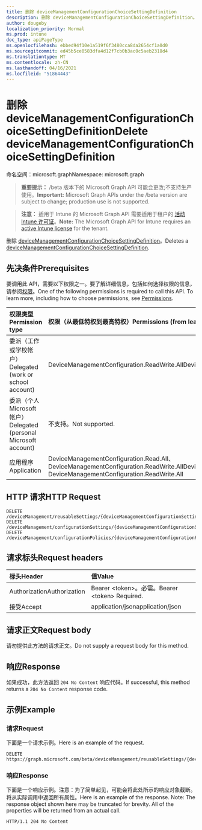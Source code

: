 ```yaml
---
title: 删除 deviceManagementConfigurationChoiceSettingDefinition
description: 删除 deviceManagementConfigurationChoiceSettingDefinition。
author: dougeby
localization_priority: Normal
ms.prod: intune
doc_type: apiPageType
ms.openlocfilehash: ebbed94f10e1a519f6f3480cca8da2654cf1a0d0
ms.sourcegitcommit: ed45b5ce0583dfa4d12f7cb0b3ac0c5aeb2318d4
ms.translationtype: MT
ms.contentlocale: zh-CN
ms.lasthandoff: 04/16/2021
ms.locfileid: "51864443"
---
```

# <a name="delete-devicemanagementconfigurationchoicesettingdefinition"></a><span data-ttu-id="88dd5-103">删除 deviceManagementConfigurationChoiceSettingDefinition</span><span class="sxs-lookup"><span data-stu-id="88dd5-103">Delete deviceManagementConfigurationChoiceSettingDefinition</span></span>

<span data-ttu-id="88dd5-104">命名空间：microsoft.graph</span><span class="sxs-lookup"><span data-stu-id="88dd5-104">Namespace: microsoft.graph</span></span>

> <span data-ttu-id="88dd5-105">**重要提示：** /beta 版本下的 Microsoft Graph API 可能会更改;不支持生产使用。</span><span class="sxs-lookup"><span data-stu-id="88dd5-105">**Important:** Microsoft Graph APIs under the /beta version are subject to change; production use is not supported.</span></span>

> <span data-ttu-id="88dd5-106">**注意：** 适用于 Intune 的 Microsoft Graph API 需要适用于租户的 [活动 Intune 许可证](https://go.microsoft.com/fwlink/?linkid=839381)。</span><span class="sxs-lookup"><span data-stu-id="88dd5-106">**Note:** The Microsoft Graph API for Intune requires an [active Intune license](https://go.microsoft.com/fwlink/?linkid=839381) for the tenant.</span></span>

<span data-ttu-id="88dd5-107">删除 [deviceManagementConfigurationChoiceSettingDefinition](../resources/intune-deviceconfigv2-devicemanagementconfigurationchoicesettingdefinition.md)。</span><span class="sxs-lookup"><span data-stu-id="88dd5-107">Deletes a [deviceManagementConfigurationChoiceSettingDefinition](../resources/intune-deviceconfigv2-devicemanagementconfigurationchoicesettingdefinition.md).</span></span>

## <a name="prerequisites"></a><span data-ttu-id="88dd5-108">先决条件</span><span class="sxs-lookup"><span data-stu-id="88dd5-108">Prerequisites</span></span>
<span data-ttu-id="88dd5-p101">要调用此 API，需要以下权限之一。要了解详细信息，包括如何选择权限的信息，请参阅[权限](/graph/permissions-reference)。</span><span class="sxs-lookup"><span data-stu-id="88dd5-p101">One of the following permissions is required to call this API. To learn more, including how to choose permissions, see [Permissions](/graph/permissions-reference).</span></span>

|<span data-ttu-id="88dd5-111">权限类型</span><span class="sxs-lookup"><span data-stu-id="88dd5-111">Permission type</span></span>|<span data-ttu-id="88dd5-112">权限（从最低特权到最高特权）</span><span class="sxs-lookup"><span data-stu-id="88dd5-112">Permissions (from least to most privileged)</span></span>|
|:---|:---|
|<span data-ttu-id="88dd5-113">委派（工作或学校帐户）</span><span class="sxs-lookup"><span data-stu-id="88dd5-113">Delegated (work or school account)</span></span>|<span data-ttu-id="88dd5-114">DeviceManagementConfiguration.ReadWrite.All</span><span class="sxs-lookup"><span data-stu-id="88dd5-114">DeviceManagementConfiguration.ReadWrite.All</span></span>|
|<span data-ttu-id="88dd5-115">委派（个人 Microsoft 帐户）</span><span class="sxs-lookup"><span data-stu-id="88dd5-115">Delegated (personal Microsoft account)</span></span>|<span data-ttu-id="88dd5-116">不支持。</span><span class="sxs-lookup"><span data-stu-id="88dd5-116">Not supported.</span></span>|
|<span data-ttu-id="88dd5-117">应用程序</span><span class="sxs-lookup"><span data-stu-id="88dd5-117">Application</span></span>|<span data-ttu-id="88dd5-118">DeviceManagementConfiguration.Read.All、DeviceManagementConfiguration.ReadWrite.All</span><span class="sxs-lookup"><span data-stu-id="88dd5-118">DeviceManagementConfiguration.Read.All, DeviceManagementConfiguration.ReadWrite.All</span></span>|

## <a name="http-request"></a><span data-ttu-id="88dd5-119">HTTP 请求</span><span class="sxs-lookup"><span data-stu-id="88dd5-119">HTTP Request</span></span>
<!-- {
  "blockType": "ignored"
}
-->
``` http
DELETE /deviceManagement/reusableSettings/{deviceManagementConfigurationSettingDefinitionId}
DELETE /deviceManagement/configurationSettings/{deviceManagementConfigurationSettingDefinitionId}
DELETE /deviceManagement/configurationPolicies/{deviceManagementConfigurationPolicyId}/settings/{deviceManagementConfigurationSettingId}/settingDefinitions/{deviceManagementConfigurationSettingDefinitionId}
```

## <a name="request-headers"></a><span data-ttu-id="88dd5-120">请求标头</span><span class="sxs-lookup"><span data-stu-id="88dd5-120">Request headers</span></span>
|<span data-ttu-id="88dd5-121">标头</span><span class="sxs-lookup"><span data-stu-id="88dd5-121">Header</span></span>|<span data-ttu-id="88dd5-122">值</span><span class="sxs-lookup"><span data-stu-id="88dd5-122">Value</span></span>|
|:---|:---|
|<span data-ttu-id="88dd5-123">Authorization</span><span class="sxs-lookup"><span data-stu-id="88dd5-123">Authorization</span></span>|<span data-ttu-id="88dd5-124">Bearer &lt;token&gt;。必需。</span><span class="sxs-lookup"><span data-stu-id="88dd5-124">Bearer &lt;token&gt; Required.</span></span>|
|<span data-ttu-id="88dd5-125">接受</span><span class="sxs-lookup"><span data-stu-id="88dd5-125">Accept</span></span>|<span data-ttu-id="88dd5-126">application/json</span><span class="sxs-lookup"><span data-stu-id="88dd5-126">application/json</span></span>|

## <a name="request-body"></a><span data-ttu-id="88dd5-127">请求正文</span><span class="sxs-lookup"><span data-stu-id="88dd5-127">Request body</span></span>
<span data-ttu-id="88dd5-128">请勿提供此方法的请求正文。</span><span class="sxs-lookup"><span data-stu-id="88dd5-128">Do not supply a request body for this method.</span></span>

## <a name="response"></a><span data-ttu-id="88dd5-129">响应</span><span class="sxs-lookup"><span data-stu-id="88dd5-129">Response</span></span>
<span data-ttu-id="88dd5-130">如果成功，此方法返回 `204 No Content` 响应代码。</span><span class="sxs-lookup"><span data-stu-id="88dd5-130">If successful, this method returns a `204 No Content` response code.</span></span>

## <a name="example"></a><span data-ttu-id="88dd5-131">示例</span><span class="sxs-lookup"><span data-stu-id="88dd5-131">Example</span></span>

### <a name="request"></a><span data-ttu-id="88dd5-132">请求</span><span class="sxs-lookup"><span data-stu-id="88dd5-132">Request</span></span>
<span data-ttu-id="88dd5-133">下面是一个请求示例。</span><span class="sxs-lookup"><span data-stu-id="88dd5-133">Here is an example of the request.</span></span>
``` http
DELETE https://graph.microsoft.com/beta/deviceManagement/reusableSettings/{deviceManagementConfigurationSettingDefinitionId}
```

### <a name="response"></a><span data-ttu-id="88dd5-134">响应</span><span class="sxs-lookup"><span data-stu-id="88dd5-134">Response</span></span>
<span data-ttu-id="88dd5-p102">下面是一个响应示例。注意：为了简单起见，可能会将此处所示的响应对象截断。将从实际调用中返回所有属性。</span><span class="sxs-lookup"><span data-stu-id="88dd5-p102">Here is an example of the response. Note: The response object shown here may be truncated for brevity. All of the properties will be returned from an actual call.</span></span>
``` http
HTTP/1.1 204 No Content
```




